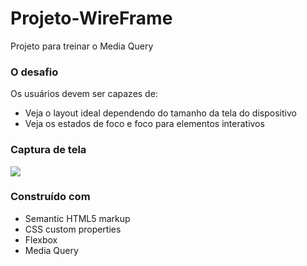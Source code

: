 <h1>Projeto-WireFrame</h1>
<p>Projeto para treinar o Media Query</p>

### O desafio

Os usuários devem ser capazes de:

- Veja o layout ideal dependendo do tamanho da tela do dispositivo
- Veja os estados de foco e foco para elementos interativos

### Captura de tela

![](site.png)

### Construído com

- Semantic HTML5 markup
- CSS custom properties
- Flexbox
- Media Query
